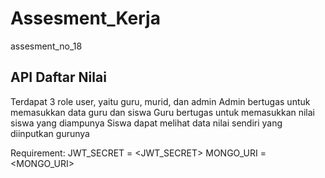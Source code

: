 # Assesment_Kerja
assesment_no_18

## API Daftar Nilai
Terdapat 3 role user, yaitu guru, murid, dan admin
Admin bertugas untuk memasukkan data guru dan siswa
Guru bertugas untuk memasukkan nilai siswa yang diampunya
Siswa dapat melihat data nilai sendiri yang diinputkan gurunya

Requirement:
JWT_SECRET = <JWT_SECRET>
MONGO_URI = <MONGO_URI>


